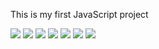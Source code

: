 This is my first JavaScript project

<a href="https://codeclimate.com/github/codeclimate/codeclimate/maintainability"><img src="https://api.codeclimate.com/v1/badges/a99a88d28ad37a79dbf6/maintainability" /></a>
<a href="https://codeclimate.com/github/codeclimate/codeclimate/test_coverage"><img src="https://api.codeclimate.com/v1/badges/a99a88d28ad37a79dbf6/test_coverage" /></a>
<img src="https://travis-ci.com/muzzai/frontend-project-lvl1.svg?branch=master" />
<a href="https://asciinema.org/a/1M43Ea8MUVf2vl6LR8G9nb7pC" target="_blank"><img src="https://asciinema.org/a/1M43Ea8MUVf2vl6LR8G9nb7pC.svg" /></a>
<a href="https://asciinema.org/a/TKm60EjGnSBOGj5WiLUzjTEmk" target="_blank"><img src="https://asciinema.org/a/TKm60EjGnSBOGj5WiLUzjTEmk.svg" /></a>
<a href="https://asciinema.org/a/wUdanJ5BUOpGjBwktGWheoDus" target="_blank"><img src="https://asciinema.org/a/wUdanJ5BUOpGjBwktGWheoDus.svg" /></a>
<a href="https://asciinema.org/a/MLTrepXTVIPuBk1f8nwPuiFIP" target="_blank"><img src="https://asciinema.org/a/MLTrepXTVIPuBk1f8nwPuiFIP.svg" /></a>